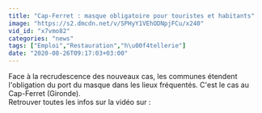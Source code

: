 ```yaml
---
title: "Cap-Ferret : masque obligatoire pour touristes et habitants"
image: "https://s2.dmcdn.net/v/SPHyY1VEhODNpjFCu/x240"
vid_id: "x7vmo82"
categories: "news"
tags: ["Emploi","Restauration","h\u00f4tellerie"]
date: "2020-08-26T09:17:03+03:00"
---
```

Face à la recrudescence des nouveaux cas, les communes étendent l'obligation du port du masque dans les lieux fréquentés. C'est le cas au Cap-Ferret (Gironde).  <br>Retrouver toutes les infos sur la vidéo sur : 
